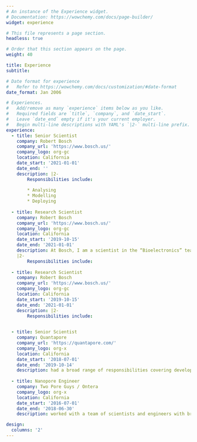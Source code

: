 ```yaml
---
# An instance of the Experience widget.
# Documentation: https://wowchemy.com/docs/page-builder/
widget: experience

# This file represents a page section.
headless: true

# Order that this section appears on the page.
weight: 40

title: Experience
subtitle:

# Date format for experience
#   Refer to https://wowchemy.com/docs/customization/#date-format
date_format: Jan 2006

# Experiences.
#   Add/remove as many `experience` items below as you like.
#   Required fields are `title`, `company`, and `date_start`.
#   Leave `date_end` empty if it's your current employer.
#   Begin multi-line descriptions with YAML's `|2-` multi-line prefix.
experience:
  - title: Senior Scientist
    company: Robert Bosch
    company_url: 'https://www.bosch.us/'
    company_logo: org-gc
    location: California
    date_start: '2021-01-01'
    date_end: ''
    description: |2-
        Responsibilities include:
        
        * Analysing
        * Modelling
        * Deploying
        
  - title: Research Scientist
    company: Robert Bosch
    company_url: 'https://www.bosch.us/'
    company_logo: org-gc
    location: California
    date_start: '2019-10-15'
    date_end: '2021-01-01'
    description: At Bosch, I am a scientist in the “Bioelectronics” team within the corporate research organization. We design novel biosensors and take them from early stage proof-of-concept to the productization phase before handing them off to other business units within Bosch. My focus has been platform development and integration based on novel electrical nanobiosensors for single- molecule applications. I perform a wide range of tasks from making devices in the clean room to characterizing them using analytical techniques to designing and conducting single-molecule experiments as well as signal processing and data analysis.
    |2-
        Responsibilities include:
     
  - title: Research Scientist
    company: Robert Bosch
    company_url: 'https://www.bosch.us/'
    company_logo: org-gc
    location: California
    date_start: '2019-10-15'
    date_end: '2021-01-01'
    description: |2-
        Responsibilities include:
  

  - title: Senior Scientist
    company: Quantapore
    company_url: 'https://quantapore.com/'
    company_logo: org-x
    location: California
    date_start: '2018-07-01'
    date_end: '2019-10-14'
    description: had a broad range of responsibilities covering development and optimization of Quantapore’s proprietary nanopore-based sequencing technology. This involves process development and integration for nanopore chip design and manufacturing as well as running sequencing experiments to optimize the overall platform, and bring the idea from a proof-of-concept to a market-ready product
    
  - title: Nanopore Engineer
    company: Two Pore Guys / Ontera
    company_logo: org-x
    location: California
    date_start: '2016-07-01'
    date_end: '2018-06-30'
    description: worked with a team of scientists and engineers with broad range of responsibilities falling under product development category. I was the project lead for transferring the nanopore sensors from lab-scale proof-of-concept to mass-scale production as well as implementing quality control and testing. This included interfacing with manufacturing partners and subcontractors to establish a manufacturing pipeline.

design:
  columns: '2'
---
```


